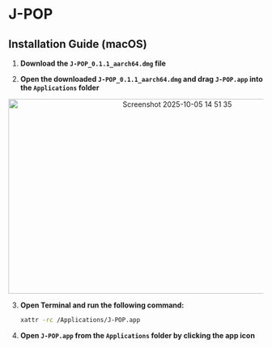 # J-POP

## Installation Guide (macOS)

1. **Download the `J-POP_0.1.1_aarch64.dmg` file**

2. **Open the downloaded `J-POP_0.1.1_aarch64.dmg` and drag `J-POP.app` into the `Applications` folder**

<p align="center">
  <img width="651" height="385" alt="Screenshot 2025-10-05 14 51 35" src="https://github.com/user-attachments/assets/20dedc76-a88e-4029-8a32-2ef207201a5c" />
</p>

3. **Open Terminal and run the following command:**
   ```bash
   xattr -rc /Applications/J-POP.app
4. **Open `J-POP.app` from the `Applications` folder by clicking the app icon**

